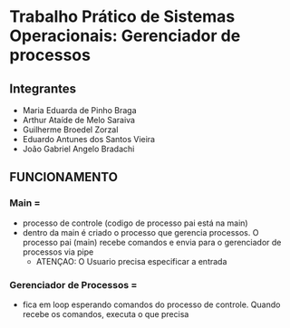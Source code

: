 # Trabalho Prático de Sistemas Operacionais: Gerenciador de processos

## Integrantes
- Maria Eduarda de Pinho Braga
- Arthur Ataíde de Melo Saraiva
- Guilherme Broedel Zorzal
- Eduardo Antunes dos Santos Vieira
- João Gabriel Angelo Bradachi

## FUNCIONAMENTO

### Main =
- processo de controle (codigo de processo pai está na main)
- dentro da main é criado o processo que gerencia processos. O processo pai (main) recebe comandos e envia para o gerenciador de processos via pipe
  - ATENÇAO: O Usuario precisa especificar a entrada
### Gerenciador de Processos =
- fica em loop esperando comandos do processo de controle. Quando recebe os comandos, executa o que precisa
